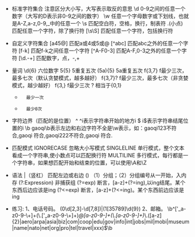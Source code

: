 

- 标准字符集合
	注意区分大小写，大写表示取反的意思
	\d	0-9之间的任意一个数字（大写的D表示非0-9之间的数字）
	\w	任意一个字母数字或下划线，也就是A-Z,a-z,0-9,_中的任意一个
	\s	匹配空白符，空格，换行，制表符
	.(小点)	匹配任意一个字符，除了换行符
	[\s\S]	匹配任意一个字符，包括换行符

- 自定义字符集合
	[a45@]		匹配a或4或5或@
	[^abc]		匹配abc之外的任意一个字符
	[f-k]		匹配f-k之间任意一个字符
	[^A-F0-3]	匹配A-F,0-3之外的任意一个字符
	[\d.\-+]	匹配数字，点，-,+

- 量词
	\d{6}		六位数字
	5{5}		5重复五次
	(5a){5}		5a重复五次
	f{3,7}		f最少三次，最多七次（默认贪婪模式，越多越好）
	f{3,7}?		f最少三次，最多七次（非贪婪模式，越少越好）
	f{3,}		f最少三次
	?		相当于{0,1}
	+		最少一次
	*		最少0次

- 字符边界（匹配的是位置）
	^		^i表示字符串开始的地方i
	$		i$表示字符串结尾位置的i
	\b		gaoqi\b表示左边和右边字符不全是\w表示，如：gaoqi123不符合,gaoqi 符合,gaoqi222不符合,gaoqi	符合.

- 匹配模式
	IGNORECASE	忽略大小写模式
	SINGLELINE	单行模式，整个文本看成一个字符串,使小数点可以匹配换行符
	MULTILINE	多行模式，每行都是一个字符串，如果想匹配开始和结束的位置，可以使用\A和\Z

- 语法
	|（竖杠）	匹配左边或右边
	()		（1）分组；（2）分组编号从一开始，入内存
	(?:Expression)	非捕获组
	(?=exp) 	断言，[a-z]+(?=ing),以ing结尾。某个东西后边应该是ing
	(?<=exp) 	断言，[a-z]+(?<=ing)。某个东西前边应该是ing
	
- 练习:
	1、电话号码。	(0\d[2,3]-\d[7,8])|(1[35789]\d{9})
	2、邮箱。	\\b^['_a-z0-9-\\+]+(\\.['_a-z0-9-\\+]+)*@[a-z0-9-]+(\\.[a-z0-9-]+)*\\.([a-z]{2}|aero|arpa|asia|biz|com|coop|edu|gov|info|int|jobs|mil|mobi|museum|name|nato|net|org|pro|tel|travel|xxx)$\\b	
